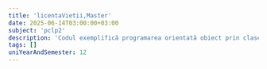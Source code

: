 ```yaml
---
title: 'licentaVietii,Master'
date: 2025-06-14T03:00:00+03:00
subject: 'pclp2'
description: 'Codul exemplifică programarea orientată obiect prin clase, obiecte și moștenire. Clasa Masterat derivă din Licenta, ilustrând reutilizarea structurilor de date și a comportamentului.'
tags: []
uniYearAndSemester: 12
---
```


